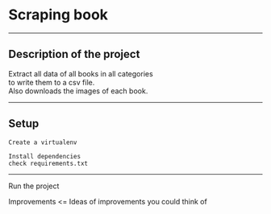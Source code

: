 # Scraping book

------

## Description of the project

Extract all data of all books in all categories  
to write them to a csv file.  
Also downloads the images of each book.

-----

## Setup

    Create a virtualenv  
    
    Install dependencies 
    check requirements.txt 

-----
Run the project

Improvements <= Ideas of improvements you could think of